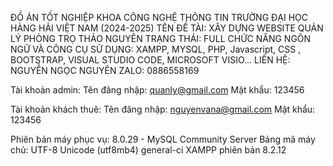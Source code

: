 ĐỒ ÁN TỐT NGHIỆP KHOA CÔNG NGHỆ THÔNG TIN TRƯỜNG ĐẠI HỌC HÀNG HẢI VIỆT NAM (2024-2025)
TÊN ĐỀ TÀI: XÂY DỰNG WEBSITE QUẢN LÝ PHÒNG TRỌ THẢO NGUYÊN
TRẠNG THÁI: FULL CHỨC NĂNG
NGÔN NGỮ VÀ CÔNG CỤ SỬ DỤNG: XAMPP, MYSQL, PHP, Javascript, CSS , BOOTSTRAP, VISUAL STUDIO CODE, MICROSOFT VISIO... 
LIÊN HỆ: NGUYỄN NGỌC NGUYÊN 
ZALO: 0886558169

Tài khoản admin:
Tên đăng nhập: quanly@gmail.com
Mật khẩu: 123456

Tài khoản khách thuê:
Tên đăng nhập: nguyenvana@gmail.com
Mật khẩu: 123456

Phiên bản máy phục vụ: 8.0.29 - MySQL Community Server
Bảng mã máy chủ: UTF-8 Unicode (utf8mb4) general-ci
XAMPP phiên bản 8.2.12

